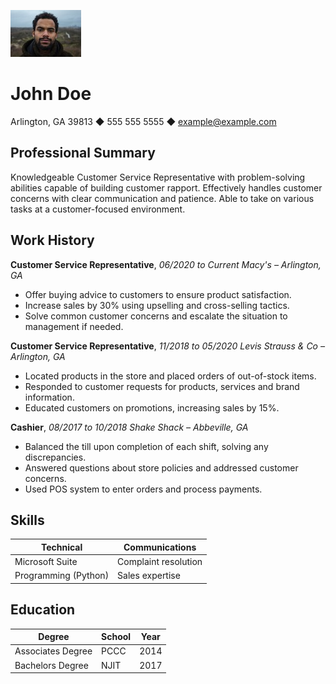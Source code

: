 ![johndoe](johndoe.jpeg)

# John Doe

Arlington, GA 39813 ◆ 555 555 5555 ◆ example@example.com

## Professional Summary

Knowledgeable Customer Service Representative with problem-solving abilities capable of building
customer rapport. Effectively handles customer concerns with clear communication and patience. Able to
take on various tasks at a customer-focused environment.

## Work History

**Customer Service Representative**, *06/2020 to Current
Macy's – Arlington,  GA*

- Offer buying advice to customers to ensure product satisfaction.
- Increase sales by 30% using upselling and cross-selling tactics.
- Solve common customer concerns and escalate the situation to management if needed.

**Customer Service Representative**, *11/2018 to 05/2020
Levis Strauss & Co – Arlington, GA*
- Located products in the store and placed orders of out-of-stock items.
- Responded to customer requests for products, services and brand information.
- Educated customers on promotions, increasing sales by 15%.

**Cashier**, *08/2017 to 10/2018
Shake Shack – Abbeville, GA*
- Balanced the till upon completion of each shift, solving any discrepancies.
- Answered questions about store policies and addressed customer concerns.
- Used POS system to enter orders and process payments.

## Skills
| Technical         | Communications       |
|-------------------|----------------------|
| Microsoft Suite   | Complaint resolution |
| Programming (Python) | Sales expertise  |

## Education
| Degree            | School | Year |
|-------------------|--------|------|
| Associates Degree | PCCC   | 2014 |
| Bachelors Degree  | NJIT   | 2017 |